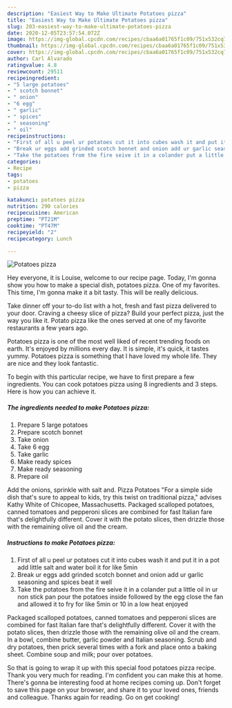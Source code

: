 ```yaml
---
description: "Easiest Way to Make Ultimate Potatoes pizza"
title: "Easiest Way to Make Ultimate Potatoes pizza"
slug: 203-easiest-way-to-make-ultimate-potatoes-pizza
date: 2020-12-05T23:57:54.072Z
image: https://img-global.cpcdn.com/recipes/cbaa6a01765f1c09/751x532cq70/potatoes-pizza-recipe-main-photo.jpg
thumbnail: https://img-global.cpcdn.com/recipes/cbaa6a01765f1c09/751x532cq70/potatoes-pizza-recipe-main-photo.jpg
cover: https://img-global.cpcdn.com/recipes/cbaa6a01765f1c09/751x532cq70/potatoes-pizza-recipe-main-photo.jpg
author: Carl Alvarado
ratingvalue: 4.8
reviewcount: 29511
recipeingredient:
- "5 large potatoes"
- " scotch bonnet"
- " onion"
- "6 egg"
- " garlic"
- " spices"
- " seasoning"
- " oil"
recipeinstructions:
- "First of all u peel ur potatoes cut it into cubes wash it and put it in a pot add little salt and water boil it for like 5min"
- "Break ur eggs add grinded scotch bonnet and onion add ur garlic seasoning and spices beat it well"
- "Take the potatoes from the fire seive it in a colander put a little oil in ur non stick pan pour the potatoes inside followed by the egg close the fan and allowed it to fry for like 5min or 10 in a low heat enjoyed"
categories:
- Recipe
tags:
- potatoes
- pizza

katakunci: potatoes pizza 
nutrition: 290 calories
recipecuisine: American
preptime: "PT21M"
cooktime: "PT47M"
recipeyield: "2"
recipecategory: Lunch

---
```



![Potatoes pizza](https://img-global.cpcdn.com/recipes/cbaa6a01765f1c09/751x532cq70/potatoes-pizza-recipe-main-photo.jpg)

Hey everyone, it is Louise, welcome to our recipe page. Today, I'm gonna show you how to make a special dish, potatoes pizza. One of my favorites. This time, I'm gonna make it a bit tasty. This will be really delicious.

Take dinner off your to-do list with a hot, fresh and fast pizza delivered to your door. Craving a cheesy slice of pizza? Build your perfect pizza, just the way you like it. Potato pizza like the ones served at one of my favorite restaurants a few years ago.

Potatoes pizza is one of the most well liked of recent trending foods on earth. It's enjoyed by millions every day. It is simple, it's quick, it tastes yummy. Potatoes pizza is something that I have loved my whole life. They are nice and they look fantastic.


To begin with this particular recipe, we have to first prepare a few ingredients. You can cook potatoes pizza using 8 ingredients and 3 steps. Here is how you can achieve it.

<!--inarticleads1-->

##### The ingredients needed to make Potatoes pizza:

1. Prepare 5 large potatoes
1. Prepare  scotch bonnet
1. Take  onion
1. Take 6 egg
1. Take  garlic
1. Make ready  spices
1. Make ready  seasoning
1. Prepare  oil


Add the onions, sprinkle with salt and. Pizza Potatoes &#34;For a simple side dish that&#39;s sure to appeal to kids, try this twist on traditional pizza,&#34; advises Kathy White of Chicopee, Massachusetts. Packaged scalloped potatoes, canned tomatoes and pepperoni slices are combined for fast Italian fare that&#39;s delightfully different. Cover it with the potato slices, then drizzle those with the remaining olive oil and the cream. 

<!--inarticleads2-->

##### Instructions to make Potatoes pizza:

1. First of all u peel ur potatoes cut it into cubes wash it and put it in a pot add little salt and water boil it for like 5min
1. Break ur eggs add grinded scotch bonnet and onion add ur garlic seasoning and spices beat it well
1. Take the potatoes from the fire seive it in a colander put a little oil in ur non stick pan pour the potatoes inside followed by the egg close the fan and allowed it to fry for like 5min or 10 in a low heat enjoyed


Packaged scalloped potatoes, canned tomatoes and pepperoni slices are combined for fast Italian fare that&#39;s delightfully different. Cover it with the potato slices, then drizzle those with the remaining olive oil and the cream. In a bowl, combine butter, garlic powder and Italian seasoning. Scrub and dry potatoes, then prick several times with a fork and place onto a baking sheet. Combine soup and milk; pour over potatoes. 

So that is going to wrap it up with this special food potatoes pizza recipe. Thank you very much for reading. I'm confident you can make this at home. There's gonna be interesting food at home recipes coming up. Don't forget to save this page on your browser, and share it to your loved ones, friends and colleague. Thanks again for reading. Go on get cooking!
